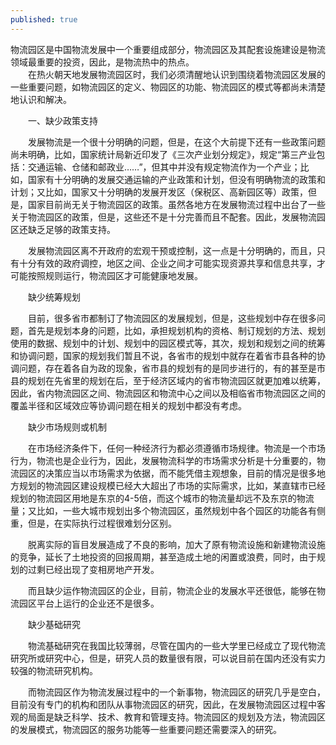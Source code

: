 ```yaml
---
published: true
---
```


物流园区是中国物流发展中一个重要组成部分，物流园区及其配套设施建设是物流领域最重要的投资，因此，是物流热中的热点。  
　　在热火朝天地发展物流园区时，我们必须清醒地认识到围绕着物流园区发展的一些重要问题，如物流园区的定义、物园区的功能、物流园区的模式等都尚未清楚地认识和解决。 

　　一、缺少政策支持 

　　发展物流是一个很十分明确的问题，但是，在这个大前提下还有一些政策问题尚未明确，比如，国家统计局新近印发了《三次产业划分规定》，规定“第三产业包括：交通运输、仓储和邮政业……”，但其中并没有规定物流作为一个产业；比如，国家有十分明确的发展交通运输的产业政策和计划，但没有明确物流的政策和计划；又比如，国家又十分明确的发展开发区（保税区、高新园区等）政策，但是，国家目前尚无关于物流园区的政策。虽然各地方在发展物流过程中出台了一些关于物流园区的政策，但是，这些还不是十分完善而且不配套。因此，发展物流园区还缺乏足够的政策支持。 

　　发展物流园区离不开政府的宏观干预或控制，这一点是十分明确的，而且，只有十分有效的政府调控，地区之间、企业之间才可能实现资源共享和信息共享，才可能按照规则运行，物流园区才可能健康地发展。 

　　缺少统筹规划 

　　目前，很多省市都制订了物流园区的发展规划，但是，这些规划中存在很多问题，首先是规划本身的问题，比如，承担规划机构的资格、制订规划的方法、规划使用的数据、规划中的计划、规划中的园区模式等，其次，规划和规划之间的统筹和协调问题，国家的规划我们暂且不说，各省市的规划中就存在着省市县各种的协调问题，存在着各自为政的现象，省市县的规划有的是同步进行的，有的甚至是市县的规划在先省里的规划在后，至于经济区域内的省市物流园区就更加难以统筹，因此，省内物流园区之间、物流园区和物流中心之间以及相临省市物流园区之间的覆盖半径和区域效应等协调问题在相关的规划中都没有考虑。 

　　缺少市场规则或机制 

　　在市场经济条件下，任何一种经济行为都必须遵循市场规律。物流是一个市场行为，物流也是企业行为，因此，发展物流科学的市场需求分析是十分重要的，物流园区的决策应当以市场需求为依据，而不能凭借主观想象，目前的情况是很多地方规划的物流园区建设规模已经大大超出了市场的实际需求，比如，某直辖市已经规划的物流园区用地是东京的4-5倍，而这个城市的物流量却远不及东京的物流量；又比如，一些大城市规划出多个物流园区，虽然规划中各个园区的功能各有侧重，但是，在实际执行过程很难划分区别。  

　　脱离实际的盲目发展造成了不良的影响，加大了原有物流设施和新建物流设施的竞争，延长了土地投资的回报周期，甚至造成土地的闲置或浪费，同时，由于规划的过剩已经出现了变相房地产开发。  

　　而且缺少运作物流园区的企业，目前，物流企业的发展水平还很低，能够在物流园区平台上运行的企业还不是很多。

  　　缺少基础研究  

　　物流基础研究在我国比较薄弱，尽管在国内的一些大学里已经成立了现代物流研究所或研究中心，但是，研究人员的数量很有限，可以说目前在国内还没有实力较强的物流研究机构。 

　　而物流园区作为物流发展过程中的一个新事物，物流园区的研究几乎是空白，目前没有专门的机构和团队从事物流园区的研究，因此，在发展物流园区过程中客观的局面是缺乏科学、技术、教育和管理支持。物流园区的规划及方法，物流园区的发展模式，物流园区的服务功能等一些重要问题还需要深入的研究。 